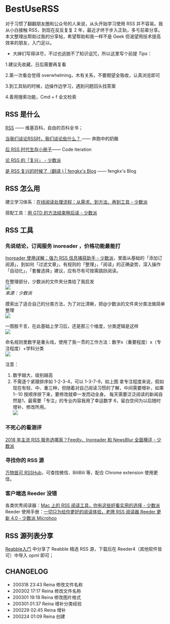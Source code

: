 # BestUseRSS

对于习惯了翻翻朋友圈和公众号的人来说，从头开始学习使用 RSS 并不容易。我从小白接触 RSS，到现在反反复复 2 年，最近才终于步入正轨，多亏前辈分享。本文整理出帮助过我的分享帖，希望帮助和我一样不是 Geek 但渴望用技术提高效率的朋友，入门足以。


* 大婶们写得详尽，不过也逃脱不了知识诅咒，所以这里写个前提 *Tips*：

1.建议先收藏，日后需要再复看

2.第一次看会觉得 overwhelming，木有关系，不要期望全吸收，认真浏览即可

3.到工具贴的时候，边操作边学习，遇到问题回头找答案

4.善用搜索功能，Cmd + f 全文检索


## RSS 是什么
[RSS](https://zh.wikipedia.org/wiki/RSS) —— 维基百科，自由的百科全书； 

[当我们谈论RSS时，我们谈论些什么？ ](https://www.runningcheese.com/rss-feed) —— 奔跑中的奶酪

[后 RSS 时代生存小册子](http://hit1024.com/post/2017-12-25)—— Code iteration 

[论 RSS 的「复兴」 - 少数派](https://sspai.com/post/43998) 

[是 RSS 复兴的时候了（翻译 ) | fengkx's Blog](https://www.fengkx.top/post/translation-of-rss-revival/) —— fengkx's Blog



## RSS 怎么用

建立学习体系：[在线阅读处理流程：从需求、到方法、再到工具 - 少数派](https://sspai.com/post/36795)

搭配工具：[用 GTD 的方法结束稍后读 - 少数派](https://sspai.com/post/33933) 


## RSS 工具

### 先说结论，订阅服务 inoreader ，价格功能最能打
[Inoreader 使用详解：强力 RSS 信息捕获助手 - 少数派](https://sspai.com/post/58041)，里面从基础的「添加订阅源」，到如何「过滤文章」，有规则的「整理」，「阅读」的正确姿势，深入操作「自动化」，「套餐选择」建议，应有尽有可按需跳跃阅读。

在整理部分，少数派的文件夹分类给了我启发  
![](https://tva1.sinaimg.cn/large/00831rSTly1gcdh43eo7yj30oc0gsn1f.jpg)  
*来源：少数派*

摸索出了适合自己的分类方法，为了对比清晰，把@少数派的文件夹分类法做简单整理  
![](https://tva1.sinaimg.cn/large/00831rSTly1gcdruhgvqmj30uw0ka767.jpg)

一图胜千言，在此基础上学习后，还是那三个维度，分类逻辑是这样  
![](https://tva1.sinaimg.cn/large/00831rSTly1gcdrs1v3soj30kg0jw405.jpg)

命名规则里数字是重头戏，使用了我一贯的工作方法：数字x（重要程度）x（专注程度）+学科分类  
![](https://tva1.sinaimg.cn/large/00831rSTly1gcdrphzkxfj30du0h075m.jpg)

注意：
1. 数字越大，级别越高
2. 不需逐个紧跟排序如 1-2-3-4，可以 1-3-7-9，如上图
拿专注程度来说，假如现在有轻、中、重三种，但随着对自己阅读习惯的了解，中间需要增补，如果1-·10 按顺序排下来，要修改就牵一发而动全身。
每天需要泛泛阅读的新闻自然是1，最需要「专注」的专业内容我用了幸运数字 6，留白空间为以后随时增补、修改所用。  
![](https://tva1.sinaimg.cn/large/00831rSTly1gcdrq0zobcj316i0f4q79.jpg)



### 不死心的看测评
[2018 年主流 RSS 服务选哪家？Feedly、Inoreader 和 NewsBlur 全面横评 - 少数派](https://sspai.com/post/44420)

### 寻找你的 RSS 源
[万物皆可 RSSHub](https://docs.rsshub.app/)，可查找微信、BiliBili 等，配合 Chrome extension 使用更佳。

### 客户端选 Reeder  没错
各类优秀阅读器：[Mac 上的 RSS 阅读工具，你有这些好看实用的选择 - 少数派](https://sspai.com/post/55050) 
Reeder 使用手册：[一切只为给你更好的阅读体验，老牌 RSS 阅读器 Reeder 更新 4.0 - 少数派 Microhoo](https://sspai.com/post/54241) 




##  RSS 源列表分享

[Reabble入门](https://reabble.com/help) 中分享了 Reabble 精选 RSS 源，下载后在 Reeder4（其他软件皆可）中导入 opml 即可；


## CHANGELOG

* 200318 23:43 Reina 修改文件名称
* 200302 17:17 Reina 修改文件名称
* 200301 19:18 Reina 修改图片格式
* 200301 01:37 Reina 增补分类经验
* 200229 02:45 Reina 增补
* 200224 01:09 Reina 创建

